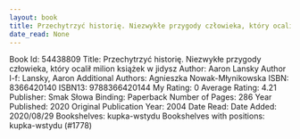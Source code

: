 ```yaml
---
layout: book
title: Przechytrzyć historię. Niezwykłe przygody człowieka, który ocalił milion książek w jidysz
date_read: None
---
```


Book Id: 54438809
Title: Przechytrzyć historię. Niezwykłe przygody człowieka, który ocalił milion książek w jidysz
Author: Aaron Lansky
Author l-f: Lansky, Aaron
Additional Authors: Agnieszka Nowak-Młynikowska
ISBN: 8366420140
ISBN13: 9788366420144
My Rating: 0
Average Rating: 4.21
Publisher: Smak Słowa
Binding: Paperback
Number of Pages: 286
Year Published: 2020
Original Publication Year: 2004
Date Read: 
Date Added: 2020/08/29
Bookshelves: kupka-wstydu
Bookshelves with positions: kupka-wstydu (#1778)

